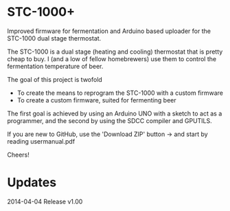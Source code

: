 STC\-1000+
========

Improved firmware for fermentation and Arduino based uploader for the STC-1000 dual stage thermostat.

The STC-1000 is a dual stage (heating and cooling) thermostat that is pretty cheap to buy. I (and a low of fellow homebrewers) use them to control the fermentation temperature of beer.

The goal of this project is twofold
 * To create the means to reprogram the STC-1000 with a custom firmware
 * To create a custom firmware, suited for fermenting beer

The first goal is achieved by using an Arduino UNO with a sketch to act as a programmer, and the second by using the SDCC compiler and GPUTILS. 

If you are new to GitHub, use the 'Download ZIP' button ->
and start by reading usermanual.pdf

Cheers!


Updates
=======

2014-04-04 Release v1.00
